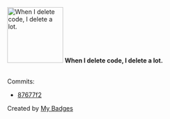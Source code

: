 <img src="https://my-badges.github.io/my-badges/mass-delete-commit-10k.png" alt="When I delete code, I delete a lot." title="When I delete code, I delete a lot." width="128">
<strong>When I delete code, I delete a lot.</strong>
<br><br>

Commits:

- <a href="https://github.com/0x3f1opusexpavotelos/ui/commit/87677f21c4fd5fc568e58bab400b2d1849e4f93b">87677f2</a>


Created by <a href="https://github.com/my-badges/my-badges">My Badges</a>